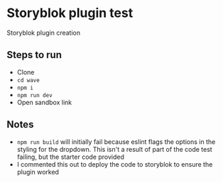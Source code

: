 # Storyblok plugin test
Storyblok plugin creation

## Steps to run
- Clone
- `cd wave`
- `npm i`
- `npm run dev`
- Open sandbox link

## Notes
- `npm run build` will initially fail because eslint flags the options in the styling for the dropdown. This isn't a result of part of the code test failing, but the starter code provided
- I commented this out to deploy the code to storyblok to ensure the plugin worked
